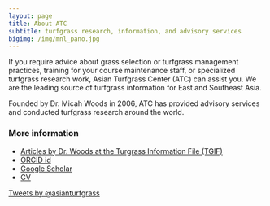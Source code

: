 ```yaml
---
layout: page
title: About ATC
subtitle: turfgrass research, information, and advisory services
bigimg: /img/mnl_pano.jpg
---
```


If you require advice about grass selection or turfgrass management practices, training for your course maintenance staff, or specialized turfgrass research work, Asian Turfgrass Center (ATC) can assist you. We are the leading source of turfgrass information for East and Southeast Asia.

Founded by Dr. Micah Woods in 2006, ATC has provided advisory services and conducted turfgrass research around the world.

### More information

* [Articles by Dr. Woods at the Turgrass Information File (TGIF)](http://ticpass.lib.msu.edu/cgi-bin/flinkbora.pl?name=Woods,%20Micah)
* [ORCID id](http://orcid.org/0000-0002-9140-5147)
* [Google Scholar](https://scholar.google.com/citations?user=JAlxOXEAAAAJ&hl=en)
* [CV](http://micahwoods.typepad.com/files/micah_woods_cv_20120723.pdf)

<a class="twitter-timeline"  href="https://twitter.com/asianturfgrass" data-widget-id="345892532867182592">Tweets by @asianturfgrass</a>
<script>!function(d,s,id){var js,fjs=d.getElementsByTagName(s)[0],p=/^http:/.test(d.location)?'http':'https';if(!d.getElementById(id)){js=d.createElement(s);js.id=id;js.src=p+"://platform.twitter.com/widgets.js";fjs.parentNode.insertBefore(js,fjs);}}(document,"script","twitter-wjs");</script>
